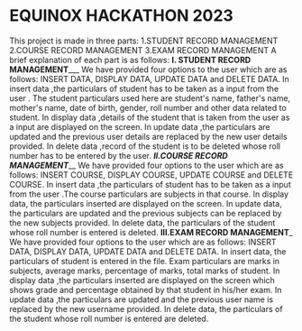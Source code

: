 # EQUINOX HACKATHON 2023
This project is made in three parts:
1.STUDENT RECORD MANAGEMENT
2.COURSE RECORD MANAGEMENT
3.EXAM RECORD MANAGEMENT
A brief explanation of each part is as follows:
______I. STUDENT RECORD MANAGEMENT_________
We have provided four options to the user which are as follows: INSERT DATA, DISPLAY DATA, UPDATE DATA and DELETE DATA.
In insert data ,the particulars of student has to be taken as a input from the user . The student particulars used here are student's  name, father's name, mother's name, date of birth, gender, roll number and other data related to student.
In display data ,details of the student that is taken from the user as a input are displayed on the screen.
In update data ,the particulars are updated and the previous user details are replaced by the new user details provided.
In delete data ,record of the student is to be deleted whose roll number has to be entered by the user.
_____II.COURSE RECORD MANAGEMENT_______
We have provided four options to the user which are as follows: INSERT COURSE, DISPLAY COURSE, UPDATE COURSE and DELETE COURSE.
In insert data ,the particulars of student has to be taken as a input from the user .The course particulars are subjects in that course.
In display data, the particulars inserted are displayed on the screen.
In update data, the particulars are updated and the previous subjects can be replaced by the new subjects provided.
In delete data, the particulars of the student whose roll number is entered is deleted.
______III.EXAM RECORD MANAGEMENT_______
We have provided four options to the user which are as follows: INSERT DATA, DISPLAY DATA, UPDATE DATA and DELETE DATA.
In insert data, the particulars of student is entered in the file. Exam particulars are marks in subjects, average marks, percentage of marks, total marks of student.
In display data ,the particulars inserted are displayed on the screen which shows grade and percentage obtained by that student in his/her exam.
In update data ,the particulars are updated and the previous user name is replaced by the new username provided.
In delete data, the particulars of the student whose roll number is entered are deleted.
